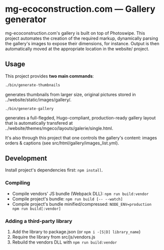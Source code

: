 mg-ecoconstruction.com — Gallery generator
==========================

mg-ecoconstruction.com's gallery is built on top of Photoswipe. This project automates the creation of the required markup, dynamically parsing the gallery's images to expose their dimensions, for instance. Output is then automatically moved at the appropriate location in the website/ project.

## Usage

This project provides **two main commands**:

``` sh
./bin/generate-thumbnails
```

generates thumbnails from larger size, original pictures stored in ../website/static/images/gallery/.

```
./bin/generate-gallery
```

generates a full-flegded, Hugo-compliant, production-ready gallery layout that is automatically transfered at ../website/themes/mgeco/layouts/galerie/single.html.

It's also through this project that one controls the gallery's content: images orders & captions (see src/html/gallery/images_list.yml).

## Development

Install project's dependencies first: `npm install`.

### Compiling

* Compile vendors' JS bundle (Webpack DLL): `npm run build:vendor`
* Compile project's bundle: `npm run build [-- --watch]`
* Compile project's bundle minified/compressed: `NODE_ENV=production npm run build[:vendor]`

### Adding a third-party library

1. Add the library to package.json (or `npm i -[S|D] library_name`)
2. Require the library from src/js/vendors.js
3. Rebuild the vendors DLL with `npm run build:vendor`

